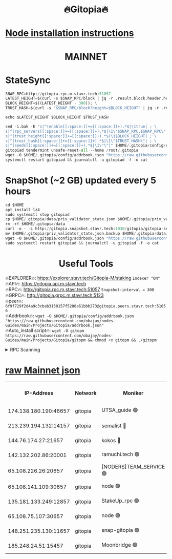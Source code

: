 <h1 align="center"> 🔥Gitopia🔥</h1>

[Node installation instructions](https://github.com/obajay/nodes-Guides/tree/main/Projects/Gitopia)
=

<h1 align="center"> MAINNET</h1>

# StateSync
```python
SNAP_RPC=http://gitopia.rpc.m.stavr.tech:51057
LATEST_HEIGHT=$(curl -s $SNAP_RPC/block | jq -r .result.block.header.height); \
BLOCK_HEIGHT=$((LATEST_HEIGHT - 300)); \
TRUST_HASH=$(curl -s "$SNAP_RPC/block?height=$BLOCK_HEIGHT" | jq -r .result.block_id.hash)

echo $LATEST_HEIGHT $BLOCK_HEIGHT $TRUST_HASH

sed -i.bak -E "s|^(enable[[:space:]]+=[[:space:]]+).*$|\1true| ; \
s|^(rpc_servers[[:space:]]+=[[:space:]]+).*$|\1\"$SNAP_RPC,$SNAP_RPC\"| ; \
s|^(trust_height[[:space:]]+=[[:space:]]+).*$|\1$BLOCK_HEIGHT| ; \
s|^(trust_hash[[:space:]]+=[[:space:]]+).*$|\1\"$TRUST_HASH\"| ; \
s|^(seeds[[:space:]]+=[[:space:]]+).*$|\1\"\"|" $HOME/.gitopia/config/config.toml
gitopiad tendermint unsafe-reset-all --home /root/.gitopia
wget -O $HOME/.gitopia/config/addrbook.json "https://raw.githubusercontent.com/obajay/nodes-Guides/main/Projects/Gitopia/addrbook.json"
systemctl restart gitopiad && journalctl -u gitopiad -f -o cat
```
# SnapShot (~2 GB) updated every 5 hours
```python
cd $HOME
apt install lz4
sudo systemctl stop gitopiad
cp $HOME/.gitopia/data/priv_validator_state.json $HOME/.gitopia/priv_validator_state.json.backup
rm -rf $HOME/.gitopia/data
curl -o - -L http://gitopia.snapshot.stavr.tech:1030/gitopia/gitopia-snap.tar.lz4 | lz4 -c -d - | tar -x -C $HOME/.gitopia --strip-components 2
mv $HOME/.gitopia/priv_validator_state.json.backup $HOME/.gitopia/data/priv_validator_state.json
wget -O $HOME/.gitopia/config/addrbook.json "https://raw.githubusercontent.com/obajay/nodes-Guides/main/Projects/Gitopia/addrbook.json"
sudo systemctl restart gitopiad && journalctl -u gitopiad -f -o cat
```
 <h1 align="center"> Useful Tools</h1>

🔥EXPLORER🔥:      https://explorer.stavr.tech/Gitopia-M/staking  `Indexer "ON"` \
🔥API🔥: 			 		 https://gitopia.api.m.stavr.tech \
🔥RPC🔥:           http://gitopia.rpc.m.stavr.tech:51057              `Snapshot-interval = 300` \
🔥GRPC🔥:          http://gitopia.grpc.m.stavr.tech:5123 \
🔥peer🔥:					 `6f9f729f2d4a9c3cbab3130157f5200a61bbb273@gitopia.peers.stavr.tech:51056` \
🔥Addrbook🔥:    ```wget -O $HOME/.gitopia/config/addrbook.json "https://raw.githubusercontent.com/obajay/nodes-Guides/main/Projects/Gitopia/addrbook.json"``` \
🔥Auto_install script🔥: ```wget -O gitopm https://raw.githubusercontent.com/obajay/nodes-Guides/main/Projects/Gitopia/gitopm && chmod +x gitopm && ./gitopm```


<details>
<summary>RPC Scanning</summary>

<h2 align="center"> We scan nodes in real time every 4 hours. And we provide the final result of RPC endpoints.
We cannot influence the operation of these nodes in any way. </h2>


```python
If Voting Power is higher than 0 --> then the Node is a validator of the network and may be subject to attack and be a potential threat to the chain.
```
```python
We marked such validators with a red symbol
```

</details>

[raw Mainnet json](https://rpc-check.gitopm.stavr.tech/gitopm/rpc-gitopm-result.json)
=

<table><tr><th>IP-Address</th><th>Network</th><th>Moniker</th><th>Latest Block Height</th><th>Earliest Block Height</th><th>Catching Up</th><th>Voting Power</th><th>Scan Time</th></tr><tr><td>174.138.180.190:46657</td><td>gitopia</td><td>UTSA_guide 🟢</td><td>9893272</td><td>6071990</td><td>False</td><td>0</td><td>2023-11-30T04:22:19.505159361UTC</td></tr><tr><td>213.239.194.132:14157</td><td>gitopia</td><td>semalist 🔴</td><td>9893303</td><td>6071990</td><td>False</td><td>428796</td><td>2023-11-30T04:22:40.910904832UTC</td></tr><tr><td>144.76.174.27:21657</td><td>gitopia</td><td>kokos 🔴</td><td>9893312</td><td>6071990</td><td>False</td><td>936373</td><td>2023-11-30T04:22:55.243778174UTC</td></tr><tr><td>142.132.202.86:20001</td><td>gitopia</td><td>ramuchi.tech 🟢</td><td>9893310</td><td>6548337</td><td>False</td><td>0</td><td>2023-11-30T04:22:52.418008135UTC</td></tr><tr><td>65.108.226.26:20657</td><td>gitopia</td><td>[NODERS]TEAM_SERVICE 🟢</td><td>9893322</td><td>6846001</td><td>False</td><td>0</td><td>2023-11-30T04:23:12.383890855UTC</td></tr><tr><td>65.108.141.109:30657</td><td>gitopia</td><td>node 🟢</td><td>9893310</td><td>6931333</td><td>False</td><td>0</td><td>2023-11-30T04:22:51.918162313UTC</td></tr><tr><td>135.181.133.249:12857</td><td>gitopia</td><td>StakeUp_rpc 🟢</td><td>9893310</td><td>8010001</td><td>False</td><td>0</td><td>2023-11-30T04:22:52.848270373UTC</td></tr><tr><td>65.108.75.107:30657</td><td>gitopia</td><td>node 🟢</td><td>9893318</td><td>8802845</td><td>False</td><td>0</td><td>2023-11-30T04:23:05.748529300UTC</td></tr><tr><td>148.251.235.130:11657</td><td>gitopia</td><td>snap-gitopia 🟢</td><td>9893310</td><td>9516001</td><td>False</td><td>0</td><td>2023-11-30T04:22:52.160443418UTC</td></tr><tr><td>185.248.24.51:15457</td><td>gitopia</td><td>Moonbridge 🟢</td><td>9893303</td><td>9781501</td><td>False</td><td>0</td><td>2023-11-30T04:22:41.275335609UTC</td></tr></table>

